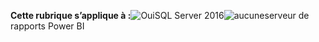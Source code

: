 **Cette rubrique s’applique à :**![Oui](media/yes.png)SQL Server 2016![aucune](media/no.png)serveur de rapports Power BI